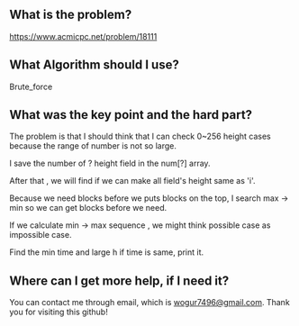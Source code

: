 ## What is the problem?

<https://www.acmicpc.net/problem/18111>

## What Algorithm should I use?

Brute_force

## What was the key point and the hard part?

The problem is that I should think that I can check 0~256 height cases because the range of number is not so large.

I save the number of ? height field in the num[?] array.

After that , we will find if we can make all field's height same as 'i'.

Because we need blocks before we puts blocks on the top, I search max -> min so we can get blocks before we need.

If we calculate min -> max sequence , we might think possible case as impossible case.

Find the min time and large h if time is same, print it.

## Where can I get more help, if I need it?

You can contact me through email, which is wogur7496@gmail.com.
Thank you for visiting this github!

